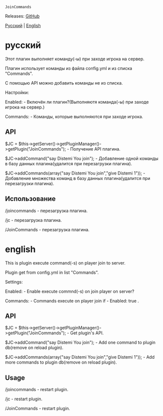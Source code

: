     JoinCommands

Releases: [GitHub](https://github.com/Distemi/JoinCommands/releases)

[Русский](#русский) | [English](#english)




# русский

Этот плагин выполняет команду(-ы) при заходе игрока на сервер.

Плагин использует команды из файла config.yml и из списка "Commands".

С помощью API можно добавить команды не из списка.

Настройки:

Enabled:    - Включён ли плагин?(Выполняютя команда(-ы) при заходе игрока на сервер.)

Commands:   - Команды, которые выполняются при заходе игрока.

API
-------------


$JC = $this->getServer()->getPluginManager()->getPlugin("JoinCommands");   - Получение API плагина.

$JC->addCommand("say Distemi You join");                                   - Добавление одной команды в базу данных плагина(удалится при перезагрузки плагина).

$JC->addCommands(array("say Distemi You join","give Distemi 1"));          - Добавление множества команд в базу данных плагина(удалится при перезагрузки плагина).


Использование
-------------

/joincommands   - перезагрузка плагина.

/jc             - перезагрузка плагина.

/JoinCommands   - перезагрузка плагина.





# english

This is plugin execute command(-s) on player join to server. 

Plugin get from config.yml in list "Commands".

Settings:

Enabled:     - Enable execute commnd(-s) on join player on server? 

Commands:    - Commands execute on player join if - Enabled: true .

API
-------------

$JC = $this->getServer()->getPluginManager()->getPlugin("JoinCommands");   - Get plugin's API.

$JC->addCommand("say Distemi You join");                                   - Add one command to plugin db(remove on reload plugin).

$JC->addCommands(array("say Distemi You join","give Distemi 1"));          - Add more commands to plugin db(remove on reload plugin).


Usage
-------------

/joincommands   - restart plugin.

/jc             - restart plugin.

/JoinCommands   - restart plugin.



